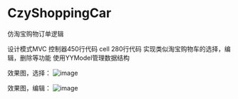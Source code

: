 # CzyShoppingCar
仿淘宝购物订单逻辑

设计模式MVC 控制器450行代码 cell 280行代码 实现类似淘宝购物车的选择，编辑，删除等功能
使用YYModel管理数据结构

效果图，选择：
![image](https://github.com/ITIosEthan/CzyShoppingCar/blob/master/%E9%80%89%E6%8B%A9.gif)

效果图，编辑：
![image](https://github.com/ITIosEthan/CzyShoppingCar/blob/master/%E7%BC%96%E8%BE%91.gif)

